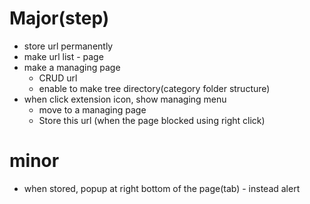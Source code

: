 # Major(step)

- store url permanently
- make url list - page
- make a managing page
  - CRUD url
  - enable to make tree directory(category folder structure)
- when click extension icon, show managing menu
  - move to a managing page
  - Store this url (when the page blocked using right click)

# minor

- when stored, popup at right bottom of the page(tab) - instead alert

